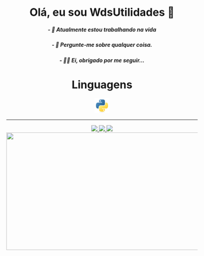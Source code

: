 <h1 align="center">Olá, eu sou WdsUtilidades 👋</h1>
<h5 align="center">- 🔭 Atualmente estou trabalhando na vida</h5>
<h5 align="center">- 💬 Pergunte-me sobre qualquer coisa.</h5>
<h5 align="center">- 🧑‍💻 Ei, obrigado por me seguir...</h5>


<h1 align="center">Linguagens</h1>
    <p align="center">
        <a href="https://flask.palletsprojects.com/" target="_blank" rel="noreferrer">  <img src="https://raw.githubusercontent.com/devicons/devicon/master/icons/python/python-original.svg" alt="python" width="40" height="40"/> </a>
    <hr>
    <p align="center">
        <a href="https://github.com/WdsUtilidades"><img src="https://komarev.com/ghpvc/?username=WdsUtilidades&color=blueviolet">
            <img src="https://shields.io/github/stars/WdsUtilidades?label=stars">
            <img src="https://shields.io/github/followers/WdsUtilidades?label=Seguidores">
        <br>
        <img src="https://github-readme-stats.vercel.app/api?username=WdsUtilidades&show_icons=true&theme=tokyonight" width=780 height=310/>
